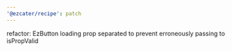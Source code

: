 ```yaml
---
'@ezcater/recipe': patch
---
```


refactor: EzButton loading prop separated to prevent erroneously passing to isPropValid
